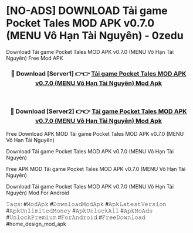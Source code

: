 # [NO-ADS] DOWNLOAD Tải game Pocket Tales MOD APK v0.7.0 (MENU Vô Hạn Tài Nguyên) - 0zedu
Download Tải game Pocket Tales MOD APK v0.7.0 (MENU Vô Hạn Tài Nguyên) Free Mod APK

<div align="center">
<h3>🔴 Download [Server1] 👉👉 <a href="https://apk-comot.site?title=Tải_game_Pocket_Tales_MOD_APK_v0.7.0_(MENU_Vô_Hạn_Tài_Nguyên)">Tải game Pocket Tales MOD APK v0.7.0 (MENU Vô Hạn Tài Nguyên) Mod Apk</a></h3><br>

<h3>🔴 Download [Server2] 👉👉 <a href="https://apk-comot.site?title=Tải_game_Pocket_Tales_MOD_APK_v0.7.0_(MENU_Vô_Hạn_Tài_Nguyên)">Tải game Pocket Tales MOD APK v0.7.0 (MENU Vô Hạn Tài Nguyên) Mod Apk</a></h3>
</div>


Free Download APK MOD Tải game Pocket Tales MOD APK v0.7.0 (MENU Vô Hạn Tài Nguyên)

Download Tải game Pocket Tales MOD APK v0.7.0 (MENU Vô Hạn Tài Nguyên) 

Free APK MOD Tải game Pocket Tales MOD APK v0.7.0 (MENU Vô Hạn Tài Nguyên) 

Download Tải game Pocket Tales MOD APK v0.7.0 (MENU Vô Hạn Tài Nguyên) Mod For Android

𝚃𝚊𝚐𝚜: #𝙼𝚘𝚍𝙰𝚙𝚔 #𝙳𝚘𝚠𝚗𝚕𝚘𝚊𝚍𝙼𝚘𝚍𝙰𝚙𝚔 #𝙰𝚙𝚔𝙻𝚊𝚝𝚎𝚜𝚝𝚅𝚎𝚛𝚜𝚒𝚘𝚗 #𝙰𝚙𝚔𝚄𝚗𝚕𝚒𝚖𝚒𝚝𝚎𝚍𝙼𝚘𝚗𝚎𝚢 #𝙰𝚙𝚔𝚄𝚗𝚕𝚘𝚌𝚔𝙰𝚕𝚕 #𝙰𝚙𝚔𝙽𝚘𝙰𝚍𝚜 #𝚄𝚗𝚕𝚘𝚌𝚔𝙿𝚛𝚎𝚖𝚒𝚞𝚖 #𝙵𝚘𝚛𝙰𝚗𝚍𝚛𝚘𝚒𝚍 #𝙵𝚛𝚎𝚎𝙳𝚘𝚠𝚗𝚕𝚘𝚊𝚍 #home_design_mod_apk